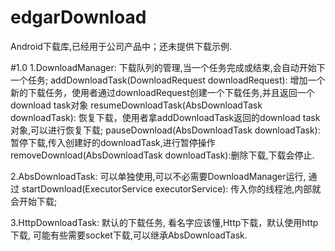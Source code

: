 # edgarDownload
Android下载库,已经用于公司产品中；还未提供下载示例.

#1.0
1.DownloadManager:
  下载队列的管理,当一个任务完成或结束,会自动开始下一个任务;
  addDownloadTask(DownloadRequest downloadRequest): 增加一个新的下载任务，使用者通过downloadRequest创建一个下载任务,并且返回一个download task对象
  resumeDownloadTask(AbsDownloadTask downloadTask): 恢复下载，使用者拿addDownloadTask返回的download task对象,可以进行恢复下载;
  pauseDownload(AbsDownloadTask downloadTask): 暂停下载,传入创建好的downloadTask,进行暂停操作
  removeDownload(AbsDownloadTask downloadTask):删除下载,下载会停止.

2.AbsDownloadTask:
  可以单独使用,可以不必需要DownloadManager运行,
  通过 startDownload(ExecutorService executorService): 传入你的线程池,内部就会开始下载;

3.HttpDownloadTask:
  默认的下载任务, 看名字应该懂,Http下载，默认使用http下载,
  可能有些需要socket下载,可以继承AbsDownloadTask.